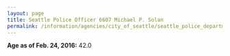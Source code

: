 ```yaml
---
layout: page
title: Seattle Police Officer 6607 Michael P. Solan
permalink: /information/agencies/city_of_seattle/seattle_police_department/copbook/6607/
---
```


**Age as of Feb. 24, 2016:** 42.0
